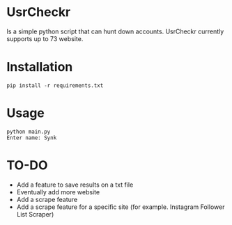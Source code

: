 # UsrCheckr
Is a simple python script that can hunt down accounts. UsrCheckr currently supports up to 73 website.

# Installation
`pip install -r requirements.txt`

# Usage
`python main.py`  
`Enter name: Synk`  

# TO-DO
* Add a feature to save results on a txt file
* Eventually add more website
* Add a scrape feature
* Add a scrape feature for a specific site (for example. Instagram Follower List Scraper)

